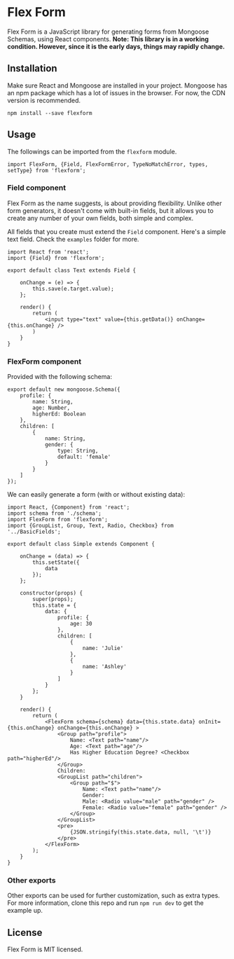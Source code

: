 # Flex Form

Flex Form is a JavaScript library for generating forms from Mongoose Schemas, using React components.
**Note: This library is in a working condition. However, since it is the early days, things may rapidly change.**

## Installation

Make sure React and Mongoose are installed in your project.
Mongoose has an npm package which has a lot of issues in the browser.
For now, the CDN version is recommended.

```
npm install --save flexform
```

## Usage

The followings can be imported from the `flexform` module.
 
```
import FlexForm, {Field, FlexFormError, TypeNoMatchError, types, setType} from 'flexform';
```

### Field component

Flex Form as the name suggests, is about providing flexibility.
Unlike other form generators, it doesn't come with built-in fields, but it allows you to create any number of your own fields, both simple and complex.

All fields that you create must extend the `Field` component.
Here's a simple text field. Check the `examples` folder for more.

```
import React from 'react';
import {Field} from 'flexform';

export default class Text extends Field {

	onChange = (e) => {
		this.save(e.target.value);
	};

	render() {
		return (
			<input type="text" value={this.getData()} onChange={this.onChange} />
		)
	}
}
```

### FlexForm component

Provided with the following schema:

```
export default new mongoose.Schema({
	profile: {
		name: String,
		age: Number,
		higherEd: Boolean
	},
	children: [
		{
			name: String,
			gender: {
				type: String,
				default: 'female'
			}
		}
	]
});
```

We can easily generate a form (with or without existing data):

```
import React, {Component} from 'react';
import schema from './schema';
import FlexForm from 'flexform';
import {GroupList, Group, Text, Radio, Checkbox} from '../BasicFields';

export default class Simple extends Component {

	onChange = (data) => {
		this.setState({
			data
		});
	};

	constructor(props) {
		super(props);
		this.state = {
			data: {
				profile: {
					age: 30
				},
				children: [
					{
						name: 'Julie'
					},
					{
						name: 'Ashley'
					}
				]
			}
		};
	}

	render() {
		return (
			<FlexForm schema={schema} data={this.state.data} onInit={this.onChange} onChange={this.onChange} >
				<Group path="profile">
					Name: <Text path="name"/>
					Age: <Text path="age"/>
					Has Higher Education Degree? <Checkbox path="higherEd"/>
				</Group>
				Children:
				<GroupList path="children">
					<Group path="$">
						Name: <Text path="name"/>
						Gender:
						Male: <Radio value="male" path="gender" />
						Female: <Radio value="female" path="gender" />
					</Group>
				</GroupList>
				<pre>
					{JSON.stringify(this.state.data, null, '\t')}
				</pre>
			</FlexForm>
		);
	}
}
```

### Other exports

Other exports can be used for further customization, such as extra types.
For more information, clone this repo and run `npm run dev` to get the example up.

## License

Flex Form is MIT licensed.
